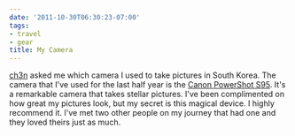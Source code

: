 ```yaml
---
date: '2011-10-30T06:30:23-07:00'
tags:
- travel
- gear
title: My Camera
---
```


[ch3n](http://ch3n.tumblr.com/) asked me which camera I used to take pictures in South Korea. The camera that I've used for the last half year is the [Canon PowerShot S95](http://www.amazon.com/Canon-PowerShot-S95-Stabilized-3-0-Inch/dp/B003ZSHNGS). It's a remarkable camera that takes stellar pictures. I've been complimented on how great my pictures look, but my secret is this magical device. I highly recommend it. I've met two other people on my journey that had one and they loved theirs just as much.
